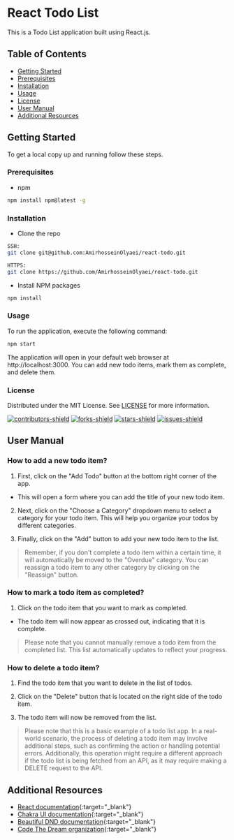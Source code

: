 # React Todo List

This is a Todo List application built using React.js.

## Table of Contents

- [Getting Started](#getting-started)
- [Prerequisites](#prerequisites)
- [Installation](#installation)
- [Usage](#usage)
- [License](#license)
- [User Manual](#user-manual)
- [Additional Resources](#additional-resources)

## Getting Started

To get a local copy up and running follow these steps.

### Prerequisites

- npm

```sh
npm install npm@latest -g
```

### Installation

- Clone the repo

```sh
SSH:
git clone git@github.com:AmirhosseinOlyaei/react-todo.git

HTTPS:
git clone https://github.com/AmirhosseinOlyaei/react-todo.git
```

- Install NPM packages

```sh
npm install
```

### Usage

To run the application, execute the following command:

```sh
npm start
```

The application will open in your default web browser at http://localhost:3000. You can add new todo items, mark them as complete, and delete them.

### License

Distributed under the MIT License. See [LICENSE](https://github.com/AmirhosseinOlyaei/react-todo/blob/lesson_1_4/LICENSE) for more information.

[![contributors-shield](https://img.shields.io/github/contributors/AmirhosseinOlyaei/react-todo.svg)](https://github.com/AmirhosseinOlyaei/react-todo/graphs/contributors)
[![forks-shield](https://img.shields.io/github/forks/AmirhosseinOlyaei/react-todo.svg)](https://github.com/AmirhosseinOlyaei/react-todo/network/members)
[![stars-shield](https://img.shields.io/github/stars/AmirhosseinOlyaei/react-todo.svg)](https://github.com/AmirhosseinOlyaei/react-todo/stargazers)
[![issues-shield](https://img.shields.io/github/issues/AmirhosseinOlyaei/react-todo.svg)](https://github.com/AmirhosseinOlyaei/react-todo/issues)

## User Manual

### How to add a new todo item?

1. First, click on the "Add Todo" button at the bottom right corner of the app.

- This will open a form where you can add the title of your new todo item.

2. Next, click on the "Choose a Category" dropdown menu to select a category for your todo item. This will help you organize your todos by different categories.

3. Finally, click on the "Add" button to add your new todo item to the list.

> Remember, if you don't complete a todo item within a certain time, it will automatically be moved to the "Overdue" category. You can reassign a todo item to any other category by clicking on the "Reassign" button.

### How to mark a todo item as completed?

1. Click on the todo item that you want to mark as completed.

- The todo item will now appear as crossed out, indicating that it is complete.

> Please note that you cannot manually remove a todo item from the completed list. This list automatically updates to reflect your progress.

### How to delete a todo item?

1. Find the todo item that you want to delete in the list of todos.

2. Click on the "Delete" button that is located on the right side of the todo item.

3. The todo item will now be removed from the list.

> Please note that this is a basic example of a todo list app. In a real-world scenario, the process of deleting a todo item may involve additional steps, such as confirming the action or handling potential errors. Additionally, this operation might require a different approach if the todo list is being fetched from an API, as it may require making a DELETE request to the API.

## Additional Resources

- [React documentation](https://react.dev/){:target="\_blank"}
- [Chakra UI documentation](https://chakra-ui.com/){:target="\_blank"}
- [Beautiful DND documentation](https://github.com/atlassian/react-beautiful-dnd){:target="\_blank"}
- [Code The Dream organization](https://codethedream.org/){:target="\_blank"}
